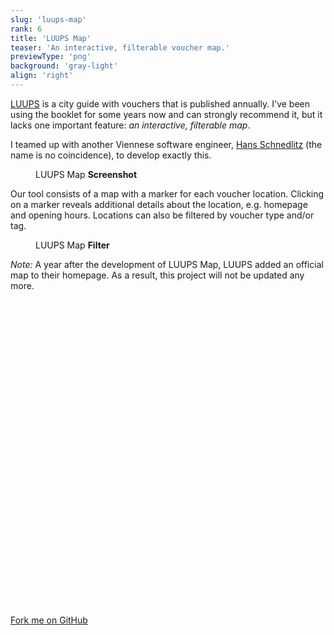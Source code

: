 ```yaml
---
slug: 'luups-map'
rank: 6
title: 'LUUPS Map'
teaser: 'An interactive, filterable voucher map.'
previewType: 'png'
background: 'gray-light'
align: 'right'
---
```


&shy;<a href="https://www.luups.net/">LUUPS</a> is a city guide with vouchers that is
published annually. I've been using the booklet for some years now and can strongly recommend
it, but it lacks one important feature: <em>an interactive, filterable map</em>.

I teamed up with another Viennese software engineer, <a href="https://github.com/hschne">Hans&nbsp;Schnedlitz</a> (the name is no coincidence),
to develop exactly this.

<figure>
<img src="/luups-map/map.png" alt=""/>
<figcaption>LUUPS Map <strong>Screenshot</strong></figcaption>
</figure>

Our tool consists of a map with a marker for each voucher location. Clicking on a marker reveals
additional details about the location, e.g. homepage and opening hours. Locations can also be filtered
by voucher type and/or tag.


<figure class="right">
<img src="/luups-map/filter.png" alt=""/>
<figcaption>LUUPS Map <strong>Filter</strong></figcaption>
</figure>

*Note:* A year after the development of LUUPS Map, LUUPS added an official map to their homepage. As a result,
this project will not be updated any more.


<section class="meta-links">
    <a href="https://github.com/Team-LANS/luups-map">
    <svg viewBox="0 0 24 24" class="icon"><use xlink:href="/icons/sprite.svg#github"/></svg>
    Fork me on GitHub
    <svg viewBox="0 0 24 24" class="icon"><use xlink:href="/icons/sprite.svg#arrow-right"/></svg>
    </a>
</section>
